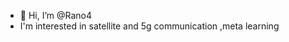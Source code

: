 - 👋 Hi, I’m @Rano4
- I'm interested in satellite and 5g communication ,meta learning 

<!---
Rano4/Rano4 is a ✨ special ✨ repository because its `README.md` (this file) appears on your GitHub profile.
You can click the Preview link to take a look at your changes.
--->
